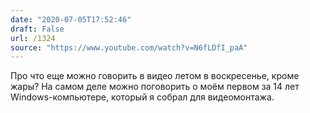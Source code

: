 ```yaml
---
date: "2020-07-05T17:52:46"
draft: False
url: /1324
source: "https://www.youtube.com/watch?v=N6fLDfI_paA"
---
```


Про что еще можно говорить в видео летом в воскресенье, кроме жары? На самом деле можно поговорить о моём первом за 14 лет Windows-компьютере, который я собрал для видеомонтажа.
